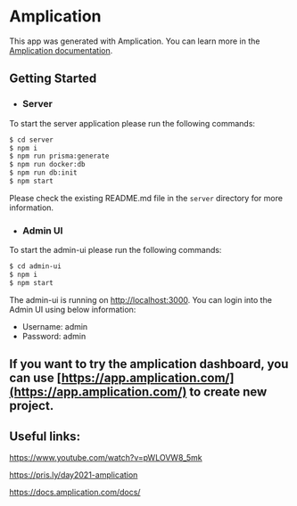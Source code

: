 # Amplication

This app was generated with Amplication.
You can learn more in the [Amplication documentation](https://docs.amplication.com/guides/getting-started).


## Getting Started

- ### Server
To start the server application please run the following commands: 
```bash
$ cd server
$ npm i
$ npm run prisma:generate
$ npm run docker:db
$ npm run db:init
$ npm start
```
Please check the existing README.md file in the `server` directory for more information.

- ### Admin UI
To start the admin-ui please run the following commands: 
```bash
$ cd admin-ui
$ npm i
$ npm start
```

The admin-ui is running on [http://localhost:3000](http://localhost:3000).
You can login into the Admin UI using below information: 

- Username: admin
- Password: admin

If you want to try the amplication dashboard, you can use [https://app.amplication.com/](https://app.amplication.com/) to create new project.
-----

## Useful links: 
https://www.youtube.com/watch?v=pWLOVW8_5mk

https://pris.ly/day2021-amplication

https://docs.amplication.com/docs/

